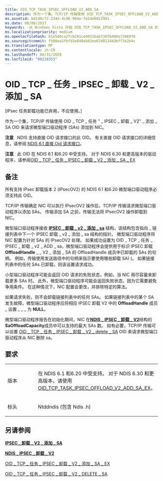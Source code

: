 ```yaml
---
title: OID_TCP_TASK_IPSEC_OFFLOAD_V2_ADD_SA
description: 作为一个集，TCP/IP 传输使用 OID_TCP_TASK_IPSEC_OFFLOAD_V2_ADD_SA OID 来请求微型端口驱动程序 (SAs) 向 NIC 添加指定的安全关联。
ms.assetid: bd1d0cf2-234d-4c06-904e-fe2de6022981
ms.date: 08/08/2017
keywords: -从 Windows Vista 开始 OID_TCP_TASK_IPSEC_OFFLOAD_V2_ADD_SA 的网络驱动程序
ms.localizationpriority: medium
ms.openlocfilehash: b1e540ca2fcb291ce9051bab730fb400e7296976
ms.sourcegitcommit: f500ea2fbfd3e849eb82ee67d011443bff3e2b4c
ms.translationtype: MT
ms.contentlocale: zh-CN
ms.lasthandoff: 08/31/2020
ms.locfileid: "89218353"
---
```

# <a name="oid_tcp_task_ipsec_offload_v2_add_sa"></a>OID \_ TCP \_ 任务 \_ IPSEC \_ 卸载 \_ V2 \_ 添加 \_ SA


\[IPsec 任务卸载功能已弃用，不应使用。\]

作为一个集，TCP/IP 传输使用 OID \_ TCP \_ 任务 " \_ IPSEC \_ 卸载 \_ V2" \_ 添加 \_ SA OID 来请求微型端口驱动程序 (SAs) 添加到 NIC。

**注意**   NDIS 支持直接 OID 请求接口的此 OID。 有关直接 OID 请求接口的详细信息，请参阅 [NDIS 6.1 直接 Oid 请求接口](/windows-hardware/drivers/ddi/_netvista/)。

 

**注意**   此 OID 在 NDIS 6.1 和6.20 中受支持。 对于 NDIS 6.30 和更高版本的驱动程序，请参阅[OID \_ TCP \_ 任务 \_ IPSEC \_ 卸载 \_ V2 \_ 添加 \_ SA \_ EX](oid-tcp-task-ipsec-offload-v2-add-sa-ex.md)

 

<a name="remarks"></a>备注
-------

所有支持 IPsec 卸载版本 2 (IPsecOV2) 的 NDIS 6.1 和6.20 微型端口驱动程序必须支持此 OID。

TCP/IP 传输确定 NIC 可以执行 IPsecOV2 操作后，TCP/IP 传输请求微型端口驱动程序以添加 SAs。 传输添加 SA 之前，传输无法将 IPsecOV2 操作卸载到 NIC。

微型端口驱动程序接收 [**IPSEC \_ 卸载 \_ v2 \_ 添加 \_ sa**](/windows-hardware/drivers/ddi/ndis/ns-ndis-_ipsec_offload_v2_add_sa) 结构，该结构包含指向 \_ 链接列表中下一个 IPSEC 卸载 \_ v2 \_ 添加 \_ sa 结构的指针。 微型端口驱动程序将 NIC 配置为针对 SAs 的 IPsecOV2 处理。 如果成功设置为 OID \_ TCP \_ 任务 \_ IPSEC \_ 卸载 \_ v2 \_ ADD \_ sa，微型端口驱动程序会提供用于标识 IPSEC 卸载**OffloadHandle** \_ \_ V2 \_ 添加 \_ SA 的 OffloadHandle 成员中已卸载的 SAs 的句柄。 例如，传输使用发送路径中的句柄来指示要使用哪些卸载 SA)  (。 如果链接列表中的任何 SAs 已卸载，则该设置请求成功。

小型端口驱动程序可能会返回 OID 请求的失败状态，例如，当 NIC 用尽容量来卸载更多 SAs 时。 此外，微型端口驱动程序可能会返回失败状态，因为它需要避免争用条件。 在这种情况下，NIC 配置会更改，并排除特定的算法。

如果请求失败，则不会卸载链接列表中的任何 SAs。 如果链接列表中的某个 SA 发生故障，微型端口驱动程序应将相应 IPSEC 卸载 V2 中的 **OffloadHandle** 成员 \_ 设置 \_ \_ \_ 为 **NULL**。

微型端口驱动程序报告在初始化期间，NIC 在[**NDIS \_ IPSEC \_ 卸载 \_ V2**](/windows-hardware/drivers/ddi/ntddndis/ns-ntddndis-_ndis_ipsec_offload_v2)结构的**SaOffloadCapacity**成员中可以支持的最大 SAs 数。 如有必要，TCP/IP 传输可以设置 [OID \_ TCP \_ 任务 \_ IPSEC \_ 卸载 \_ V2 \_ delete \_ SA](oid-tcp-task-ipsec-offload-v2-delete-sa.md) OID 来请求微型端口驱动程序从 NIC 删除 sa。

<a name="requirements"></a>要求
------------

<table>
<colgroup>
<col width="50%" />
<col width="50%" />
</colgroup>
<tbody>
<tr class="odd">
<td><p>版本</p></td>
<td><p>在 NDIS 6.1 和6.20 中受支持。 对于 NDIS 6.30 和更高版本，请使用 <a href="oid-tcp-task-ipsec-offload-v2-add-sa-ex.md" data-raw-source="[OID_TCP_TASK_IPSEC_OFFLOAD_V2_ADD_SA_EX](oid-tcp-task-ipsec-offload-v2-add-sa-ex.md)">OID_TCP_TASK_IPSEC_OFFLOAD_V2_ADD_SA_EX</a>。</p></td>
</tr>
<tr class="even">
<td><p>标头</p></td>
<td>Ntddndis (包含 Ndis .h) </td>
</tr>
</tbody>
</table>

## <a name="see-also"></a>另请参阅


[**IPSEC \_ 卸载 \_ V2 \_ 添加 \_ SA**](/windows-hardware/drivers/ddi/ndis/ns-ndis-_ipsec_offload_v2_add_sa)

[**NDIS \_ IPSEC \_ 卸载 \_ V2**](/windows-hardware/drivers/ddi/ntddndis/ns-ntddndis-_ndis_ipsec_offload_v2)

[OID \_ TCP \_ 任务 \_ IPSEC \_ 卸载 \_ V2 \_ 添加 \_ SA \_ EX](oid-tcp-task-ipsec-offload-v2-add-sa-ex.md)

[OID \_ TCP \_ 任务 \_ IPSEC \_ 卸载 \_ V2 \_ DELETE \_ SA](oid-tcp-task-ipsec-offload-v2-delete-sa.md)

 

